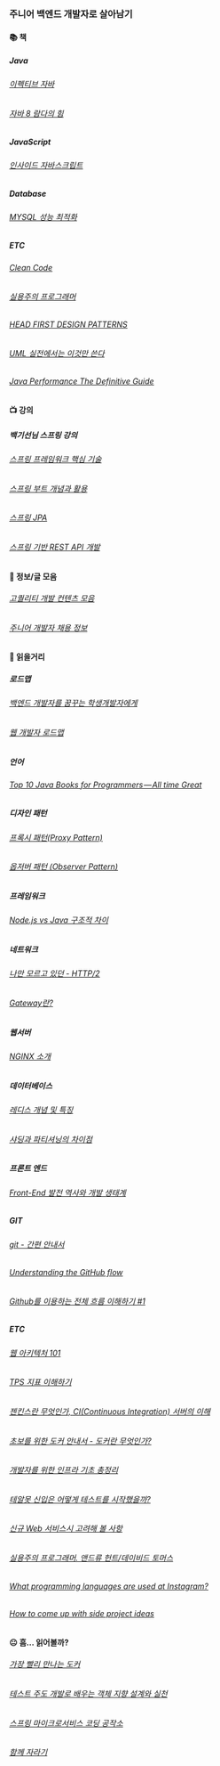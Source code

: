 ### 주니어 백엔드 개발자로 살아남기

#### :books: 책
##### Java
###### [이펙티브 자바](https://book.naver.com/bookdb/book_detail.nhn?bid=14097515)
###### [자바 8 람다의 힘](https://book.naver.com/bookdb/book_detail.nhn?bid=7743148)
##### JavaScript
###### [인사이드 자바스크립트](https://book.naver.com/bookdb/book_detail.nhn?bid=7400243)
##### Database
###### [MYSQL 성능 최적화](https://book.naver.com/bookdb/book_detail.nhn?bid=6397948)
##### ETC
###### [Clean Code](https://book.naver.com/bookdb/book_detail.nhn?bid=7390287)
###### [실용주의 프로그래머](https://book.naver.com/bookdb/book_detail.nhn?bid=7467119)
###### [HEAD FIRST DESIGN PATTERNS](https://book.naver.com/bookdb/book_detail.nhn?bid=1882446)
###### [UML 실전에서는 이것만 쓴다](https://book.naver.com/bookdb/book_detail.nhn?bid=6439362)
###### [Java Performance The Definitive Guide](https://book.naver.com/bookdb/book_detail.nhn?bid=7638564)

#### :tv: 강의
##### 백기선님 스프링 강의
###### [스프링 프레임워크 핵심 기술](https://www.inflearn.com/course/spring-framework_core/)
###### [스프링 부트 개념과 활용](https://www.inflearn.com/course/%EC%8A%A4%ED%94%84%EB%A7%81%EB%B6%80%ED%8A%B8/)
###### [스프링  JPA](https://www.inflearn.com/course/%EC%8A%A4%ED%94%84%EB%A7%81-%EB%8D%B0%EC%9D%B4%ED%84%B0-jpa/)
###### [스프링 기반 REST API 개발](https://www.inflearn.com/course/spring_rest-api/)

#### :memo: 정보/글 모음
###### [고퀄리티 개발 컨텐츠 모음](https://github.com/Integerous/goQuality-dev-contents)
###### [주니어 개발자 채용 정보](https://github.com/jojoldu/junior-recruit-scheduler)

#### :newspaper: 읽을거리
##### 로드맵
###### [백엔드 개발자를 꿈꾸는 학생개발자에게](https://d2.naver.com/news/3435170)
###### [웹 개발자 로드맵](https://github.com/devJang/developer-roadmap)
##### 언어
###### [Top 10 Java Books for Programmers — All time Great](https://medium.com/swlh/top-10-java-books-for-programmers-all-time-great-82b0ee0b831a)
##### 디자인 패턴
###### [프록시 패턴(Proxy Pattern)](http://limkydev.tistory.com/79)
###### [옵저버 패턴 (Observer Pattern)](https://futurecreator.github.io/2018/06/04/java-observer-pattern/)
##### 프레임워크
###### [Node.js vs Java 구조적 차이](http://mygumi.tistory.com/154)
##### 네트워크
###### [나만 모르고 있던 - HTTP/2](https://www.popit.kr/%EB%82%98%EB%A7%8C-%EB%AA%A8%EB%A5%B4%EA%B3%A0-%EC%9E%88%EB%8D%98-http2/)
###### [Gateway란?](http://brownbears.tistory.com/195)
##### 웹서버
###### [NGINX 소개](https://www.opentutorials.org/module/384/3462)
##### 데이터베이스
###### [레디스 개념 및 특징](http://codingmania.tistory.com/18)
###### [샤딩과 파티셔닝의 차이점](http://theeye.pe.kr/archives/1917)
##### 프론트 엔드
###### [Front-End 발전 역사와 개발 생태계](https://moon9342.github.io/front-end-ecosystem)
##### GIT
###### [git - 간편 안내서](https://rogerdudler.github.io/git-guide/index.ko.html)
###### [Understanding the GitHub flow](https://guides.github.com/introduction/flow/)
###### [Github를 이용하는 전체 흐름 이해하기 #1](https://blog.outsider.ne.kr/865)
##### ETC
###### [웹 아키텍처 101](http://y2o2u2n.blogspot.com/2018/11/101.html)
###### [TPS 지표 이해하기](https://brunch.co.kr/@leedongins/27)
###### [젠킨스란 무엇인가, CI(Continuous Integration) 서버의 이해](http://www.itworld.co.kr/news/107527)
###### [초보를 위한 도커 안내서 - 도커란 무엇인가? ](https://subicura.com/2017/01/19/docker-guide-for-beginners-1.html)
###### [개발자를 위한 인프라 기초 총정리](https://futurecreator.github.io/2018/11/09/it-infrastructure-basics/)
###### [테알못 신입은 어떻게 테스트를 시작했을까?](https://www.slideshare.net/OKJSP/okkycon-120498066?fbclid=IwAR0Ks5Vk6GrlxI7e2Y_zk7t6hMbsp2tR4ebznBtbS5XoAhwr1vlm7qQvKKY)
###### [신규 Web 서비스시 고려해 볼 사항](http://kwonnam.pe.kr/wiki/web/%EC%8B%A0%EA%B7%9C%EC%84%9C%EB%B9%84%EC%8A%A4)
###### [실용주의 프로그래머. 앤드류 헌트/데이비드 토머스](https://blog.ordinarysimple.com/posts/programming/2018-11-04-the-progmatic-programmer/)
###### [What programming languages are used at Instagram?](https://www.quora.com/What-programming-languages-are-used-at-Instagram)
###### [How to come up with side project ideas](https://blog.producthunt.com/how-to-come-up-with-side-project-ideas-4a2c8049deba)

#### :neutral_face: 흠... 읽어볼까?
###### [가장 빨리 만나는 도커](http://pyrasis.com/private/2014/11/30/publish-docker-for-the-really-impatient-book?fbclid=IwAR2kc6C9bbe9D9BQAAeJkhFdVL6Lmp3z-3Nkr5yOT1-wucT0y_J8oBQvdFI)
###### [테스트 주도 개발로 배우는 객체 지향 설계와 실천](https://book.naver.com/bookdb/book_detail.nhn?bid=7231228)
###### [스프링 마이크로서비스 코딩 공작소](https://book.naver.com/bookdb/book_detail.nhn?bid=14371209)
###### [함께 자라기](https://book.naver.com/bookdb/book_detail.nhn?bid=14341885)
